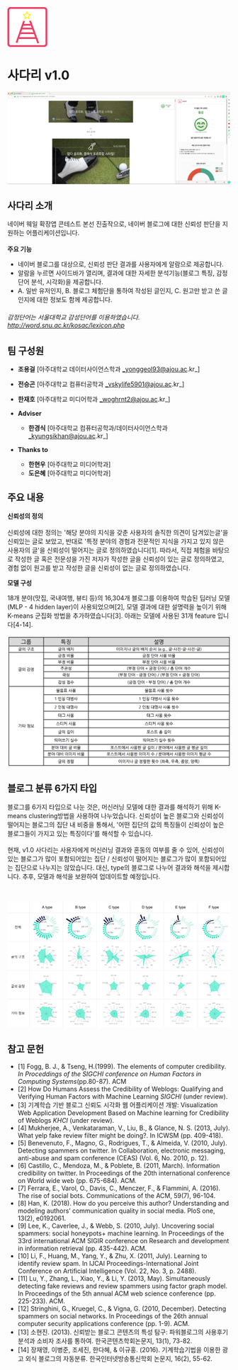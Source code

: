 ![Alt text](./image/icon.png "Icon")
# 사다리 v1.0
![Alt text](./image/overview.png "Overview")
## 사다리 소개
네이버 웨일 확장앱 콘테스트 본선 진출작으로, 네이버 블로그에 대한 신뢰성 판단을 지원하는 어플리케이션입니다.
<br><br>
__주요 기능__<br>
 * 네이버 블로그를 대상으로, 신뢰성 판단 결과를 사용자에게 알람으로 제공합니다.
 * 알람을 누르면 사이드바가 열리며, 결과에 대한 자세한 분석기능(블로그 특징, 감정단어 분석, 시각화)을 제공합니다.
 * A. 일반 유저인지, B. 블로그 체험단을 통하여 작성된 글인지, C. 원고만 받고 쓴 글인지에 대한 정보도 함께 제공합니다. 
 ###### 감정단어는 서울대학교 감성단어를 이용하였습니다. http://word.snu.ac.kr/kosac/lexicon.php
 ## 팀 구성원

*	__조용걸__ [아주대학교 데이터사이언스학과  _yonggeol93@ajou.ac.kr_]
* __전승곤__ [아주대학교 컴퓨터공학과  _vskylife5901@ajou.ac.kr_] 
* __한재호__ [아주대학교 미디어학과  _woghrnt2@ajou.ac.kr_]

*	__Adviser__ 
    *	__한경식__ [아주대학교 컴퓨터공학과/데이터사이언스학과 _kyungsikhan@ajou.ac.kr_]
    
*	__Thanks to__ 
    *	__한현우__ [아주대학교 미디어학과]
    *	__도은혜__ [아주대학교 미디어학과]
    
    
## 주요 내용

__신뢰성의 정의__<br><br>
신뢰성에 대한 정의는 '해당 분야의 지식을 갖춘 사용자의 솔직한 의견이 담겨있는글'을 신뢰있는 글로 보았고, 반대로 '특정 분야의 경험과 전문적인 지식을 가지고 있지 않은 사용자의 글'을 신뢰성이 떨어지는 글로 정의하였습니다[1]. 따라서, 직접 체험을 바탕으로 작성한 글 혹은 전문성을 가진 저자가 작성한 글을 신뢰성이 있는 글로 정의하였고, 경험 없이 원고를 받고 작성한 글을 신뢰성이 없는 글로 정의하였습니다.

__모델 구성__<br>

18개 분야(맛집, 국내여행, 뷰티 등)의 16,304개 블로그를 이용하여 학습된 딥러닝 모델(MLP - 4 hidden layer)이 사용되었으며[2], 모델 결과에 대한 설명력을 높이기 위해
K-means 군집화 방법을 추가하였습니다[3]. 아래는 모델에 사용된 31개 feature 입니다[4-14].<br>
<br>
![Alt text](./image/All_type_of_features.png "All type of features")

## 블로그 분류 6가지 타입
블로그를 6가지 타입으로 나눈 것은, 머신러닝 모델에 대한 결과를 해석하기 위해 K-means clustering방법을 사용하여 나누었습니다.
신뢰성이 높은 블로그와 신뢰성이 떨어지는 블로그의 집단 내 비중을 통해서, '어떤 집단의 값의 특징들이 신뢰성이 높은 블로그들이 가지고 있는 특징이다'를 해석할 수 있습니다.<br><br>
현재, v1.0 사다리는 사용자에게 머신러닝 결과와 혼동의 여부를 줄 수 있어, 신뢰성이 있는 블로그가 많이 포함되어있는 집단 / 신뢰성이 떨어지는 블로그가 많이 포함되어있는 집단으로 나누지는 않았습니다. 대신, type의 블로그로 나누어 결과와 해석을 제시합니다. 추후, 모델과 해석을 보완하여 업데이트할 예정입니다.

<br><br>
![Alt text](./image/All_type_chart_24.png "Visualization chart of 7 type Blog cluster")

## 참고 문헌

*	[1] Fogg, B. J., & Tseng, H.(1999). The elements of computer credibility. _In Proceddings of the SIGCHI conference on Human Factors in Computing Systems_(pp.80-87). ACM
*	[2] How Do Humans Assess the Credibility of Weblogs: Qualifying and Verifying Human Factors with Machine Learning _SIGCHI_ (under review).
*	[3] 기계학습 기반 블로그 신뢰도 시각화 웹 어플리케이션 개발: Visualization Web Application Development Based on Machine learning for Credibility of Weblogs _KHCI_ (under review).
*	[4] Mukherjee, A., Venkataraman, V., Liu, B., & Glance, N. S. (2013, July). What yelp fake review filter might be doing?. In ICWSM (pp. 409-418).
*	[5] Benevenuto, F., Magno, G., Rodrigues, T., & Almeida, V. (2010, July). Detecting spammers on twitter. In Collaboration, electronic messaging, anti-abuse and spam conference (CEAS) (Vol. 6, No. 2010, p. 12).
*	[6] Castillo, C., Mendoza, M., & Poblete, B. (2011, March). Information credibility on twitter. In Proceedings of the 20th international conference on World wide web (pp. 675-684). ACM.
*	[7] Ferrara, E., Varol, O., Davis, C., Menczer, F., & Flammini, A. (2016). The rise of social bots. Communications of the ACM, 59(7), 96-104.
*	[8] Han, K. (2018). How do you perceive this author? Understanding and modeling authors’ communication quality in social media. PloS one, 13(2), e0192061.
*	[9] Lee, K., Caverlee, J., & Webb, S. (2010, July). Uncovering social spammers: social honeypots+ machine learning. In Proceedings of the 33rd international ACM SIGIR conference on Research and development in information retrieval (pp. 435-442). ACM. 
*	[10] Li, F., Huang, M., Yang, Y., & Zhu, X. (2011, July). Learning to identify review spam. In IJCAI Proceedings-International Joint Conference on Artificial Intelligence (Vol. 22, No. 3, p. 2488).
*	[11] Lu, Y., Zhang, L., Xiao, Y., & Li, Y. (2013, May). Simultaneously detecting fake reviews and review spammers using factor graph model. In Proceedings of the 5th annual ACM web science conference (pp. 225-233). ACM.
*	[12] Stringhini, G., Kruegel, C., & Vigna, G. (2010, December). Detecting spammers on social networks. In Proceedings of the 26th annual computer security applications conference (pp. 1-9). ACM.
*	[13] 소현진. (2013). 신뢰받는 블로그 콘텐츠의 특성 탐구: 파워블로그의 사용후기분석과 소비자 조사를 통하여. 한국콘텐츠학회논문지, 13(1), 73-82.
*	[14] 장재영, 이병준, 조세진, 한다혜, & 이규홍. (2016). 기계학습기법을 이용한 광고 외식 블로그의 자동분류. 한국인터넷방송통신학회 논문지, 16(2), 55-62.
